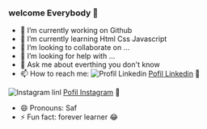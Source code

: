 ### welcome Everybody 👋

- 🔭 I’m currently working on Github
- 🌱 I’m currently learning Html Css Javascript
- 👯 I’m looking to collaborate on ...
- 🤔 I’m looking for help with ...
- 💬 Ask me about everthing you don't know
- 📫 How to reach me:
    <img src="./Saf-sa/Saf-sa/174857.png " alt="Profil Linkedin"> <a href="https://www.linkedin.com/in/salah-s-46805420/">Pofil Linkedin</a> :hugs:

<img src="./Saf-sa/Instagram_logo_2022.svg.webp" alt="Instagram linl"> <a href="https://www.instagram.com/salah.safsaf/Salah.safsaf">Pofil Instagram</a> :hugs:


- 😄 Pronouns: Saf
- ⚡ Fun fact: forever learner :joy:

